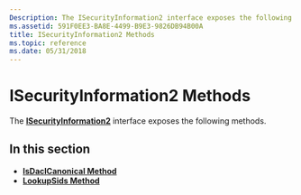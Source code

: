 ```yaml
---
Description: The ISecurityInformation2 interface exposes the following methods.
ms.assetid: 591F0EE3-BA8E-4499-B9E3-9826DB94B00A
title: ISecurityInformation2 Methods
ms.topic: reference
ms.date: 05/31/2018
---
```


# ISecurityInformation2 Methods

The [**ISecurityInformation2**](/windows/win32/api/aclui/nn-aclui-isecurityinformation2) interface exposes the following methods.

## In this section

-   [**IsDaclCanonical Method**](/windows/win32/api/aclui/nf-aclui-isecurityinformation2-isdaclcanonical)
-   [**LookupSids Method**](/windows/win32/api/aclui/nf-aclui-isecurityinformation2-lookupsids)

 

 